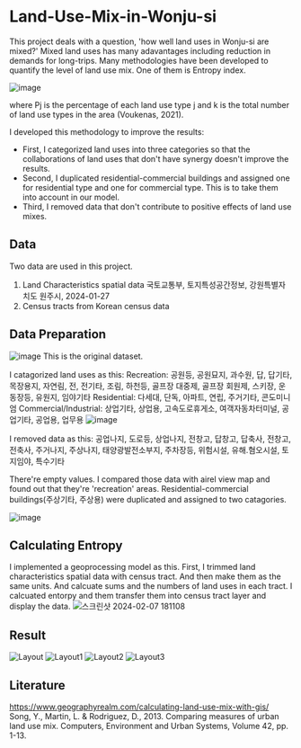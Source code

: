 # Land-Use-Mix-in-Wonju-si
This project deals with a question, 'how well land uses in Wonju-si are mixed?' Mixed land uses has many adavantages including reduction in demands for long-trips. Many methodologies have been developed to quantify the level of land use mix. One of them is Entropy index. 

![image](https://github.com/pmonj9841/Land-Use-Mix-in-Wonju-si/assets/61530808/5fc2c4e9-a025-4bd3-a873-8f739515c2e3)

where Pj is the percentage of each land use type j and k is the total number of land use types in the area (Voukenas, 2021). 


I developed this methodology to improve the results: 
- First, I categorized land uses into three categories so that the collaborations of land uses that don't have synergy doesn't improve the results.
- Second, I duplicated residential-commercial buildings and assigned one for residential type and one for commercial type. This is to take them into account in our model.
- Third, I removed data that don't contribute to positive effects of land use mixes.


## Data
Two data are used in this project. 
1. Land Characteristics spatial data 국토교통부, 토지특성공간정보, 강원특별자치도 원주시, 2024-01-27
2. Census tracts from Korean census data


## Data Preparation
![image](https://github.com/pmonj9841/Land-Use-Mix-in-Wonju-si/assets/61530808/ce111866-a878-426b-a6ac-201f72b956d5)
This is the original dataset. 

I catagorized land uses as this:
Recreation: 공원등, 공원묘지, 과수원, 답, 답기타, 목장용지, 자연림, 전, 전기타, 조림, 하천등, 골프장 대중제, 골프장 회원제, 스키장, 운동장등, 유원지, 임야기타
Residential: 다세대, 단독, 아파트, 연립, 주거기타, 콘도미니엄
Commercial/Industrial: 상업기타, 상업용, 고속도로휴게소, 여객자동차터미널, 공업기타, 공업용, 업무용
![image](https://github.com/pmonj9841/Land-Use-Mix-in-Wonju-si/assets/61530808/cc99b68a-1a7e-4840-bfd2-3414728f5f3a)

I removed data as this: 공업나지, 도로등, 상업나지, 전창고, 답창고, 답축사, 전창고, 전축사, 주거나지, 주상나지, 태양광발전소부지, 주차장등, 위험시설, 유해.혐오시설, 토지임야, 특수기타

There're empty values. I compared those data with airel view map and found out that they're 'recreation' areas. Residential-commercial buildings(주상기타, 주상용) were duplicated and assigned to two catagories. 


![image](https://github.com/pmonj9841/Land-Use-Mix-in-Wonju-si/assets/61530808/7b5acc10-ae11-45db-ab3d-87a7f27f6b43)



## Calculating Entropy
I implemented a geoprocessing model as this. First, I trimmed land characteristics spatial data with census tract. And then make them as the same units. And calcuate sums and the numbers of land uses in each tract. I calcuated entorpy and them transfer them into census tract layer and display the data.
![스크린샷 2024-02-07 181108](https://github.com/pmonj9841/Land-Use-Mix-in-Wonju-si/assets/61530808/29dcca02-a1ab-4804-8e6c-8edecae04f31)


## Result
![Layout](https://github.com/pmonj9841/Land-Use-Mix-in-Wonju-si/assets/61530808/ae14b707-7330-403c-ac3e-77e57e840923)
![Layout1](https://github.com/pmonj9841/Land-Use-Mix-in-Wonju-si/assets/61530808/96748f03-c660-45ef-9e5c-a6548e20b8eb)
![Layout2](https://github.com/pmonj9841/Land-Use-Mix-in-Wonju-si/assets/61530808/260d8738-7006-4b5b-9709-1e5726263de1)
![Layout3](https://github.com/pmonj9841/Land-Use-Mix-in-Wonju-si/assets/61530808/585fad97-d5fe-429c-aab2-d941fdda3b89)


## Literature

https://www.geographyrealm.com/calculating-land-use-mix-with-gis/
Song, Y., Martin, L. & Rodriguez, D., 2013. Comparing measures of urban land use mix. Computers, Environment and Urban Systems, Volume 42, pp. 1-13.
